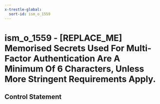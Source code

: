 ```yaml
---
x-trestle-global:
  sort-id: ism_o_1559
---
```


# ism_o_1559 - \[REPLACE_ME\] Memorised Secrets Used For Multi-Factor Authentication Are A Minimum Of 6 Characters, Unless More Stringent Requirements Apply.

## Control Statement
